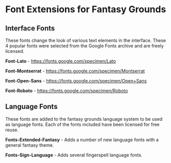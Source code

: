 # Font Extensions for Fantasy Grounds

## Interface Fonts
These fonts change the look of various text elements in the interface.  These 4 popular fonts were selected from the Google Fonts archive and are freely licensed.

**Font-Lato** - https://fonts.google.com/specimen/Lato

**Font-Montserrat** - https://fonts.google.com/specimen/Montserrat

**Font-Open-Sans** - https://fonts.google.com/specimen/Open+Sans

**Font-Roboto** - https://fonts.google.com/specimen/Roboto


## Language Fonts
These fonts are added to the fantasy grounds language system to be used as language fonts.  Each of the fonts included have been licensed for free reuse.

**Fonts-Extended-Fantasy** - Adds a number of new language fonts with a general fantasy theme.

**Fonts-Sign-Language** - Adds several fingerspell language fonts.
